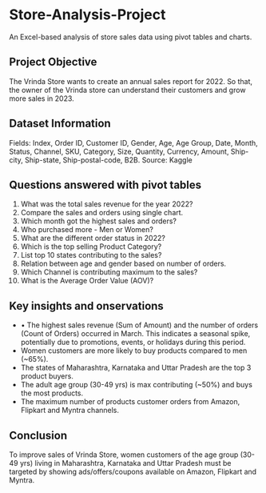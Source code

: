 # Store-Analysis-Project
An Excel-based analysis of store sales data using pivot tables and charts.

## Project Objective
The Vrinda Store wants to create an annual sales report for 2022. So that, the owner of the Vrinda store can understand their customers and grow more sales in 2023.

## Dataset Information
Fields: Index, Order ID, Customer ID, Gender, Age, Age Group, Date, Month, Status, Channel, SKU, Category, Size, Quantity, Currency, Amount, Ship-city, Ship-state, Ship-postal-code, B2B. 
Source: Kaggle

## Questions answered with pivot tables
1. What was the total sales revenue for the year 2022?
2. Compare the sales and orders using single chart.
3. Which month got the highest sales and orders?
4. Who purchased more - Men or Women?
5. What are the different order status in 2022?
6. Which is the top selling Product Category?
7. List top 10 states contributing to the sales?
8. Relation between age and gender based on number of orders.
9. Which Channel is contributing maximum to the sales?
10. What is the Average Order Value (AOV)?

## Key insights and onservations
- •	The highest sales revenue (Sum of Amount) and the number of orders (Count of Orders) occurred in March. This indicates a seasonal spike, potentially due to promotions, events, or holidays during this period.
- Women customers are more likely to buy products compared to men (~65%). 
- The states of Maharashtra, Karnataka and Uttar Pradesh are the top 3 product buyers. 
- The adult age group (30-49 yrs) is max contributing (~50%) and buys the most products.
- The maximum number of products customer orders from Amazon, Flipkart and Myntra channels.

## Conclusion
To improve sales of Vrinda Store, women customers of the age group (30-49 yrs) living in Maharashtra, Karnataka and Uttar Pradesh must be targeted by showing ads/offers/coupons available on Amazon, Flipkart and Myntra.



